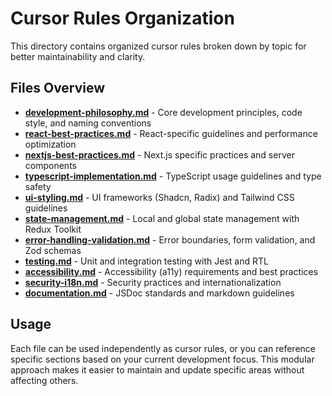 # Cursor Rules Organization

This directory contains organized cursor rules broken down by topic for better maintainability and clarity.

## Files Overview

- **[development-philosophy.md](./development-philosophy.md)** - Core development principles, code style, and naming conventions
- **[react-best-practices.md](./react-best-practices.md)** - React-specific guidelines and performance optimization
- **[nextjs-best-practices.md](./nextjs-best-practices.md)** - Next.js specific practices and server components
- **[typescript-implementation.md](./typescript-implementation.md)** - TypeScript usage guidelines and type safety
- **[ui-styling.md](./ui-styling.md)** - UI frameworks (Shadcn, Radix) and Tailwind CSS guidelines
- **[state-management.md](./state-management.md)** - Local and global state management with Redux Toolkit
- **[error-handling-validation.md](./error-handling-validation.md)** - Error boundaries, form validation, and Zod schemas
- **[testing.md](./testing.md)** - Unit and integration testing with Jest and RTL
- **[accessibility.md](./accessibility.md)** - Accessibility (a11y) requirements and best practices
- **[security-i18n.md](./security-i18n.md)** - Security practices and internationalization
- **[documentation.md](./documentation.md)** - JSDoc standards and markdown guidelines

## Usage

Each file can be used independently as cursor rules, or you can reference specific sections based on your current development focus. This modular approach makes it easier to maintain and update specific areas without affecting others.
